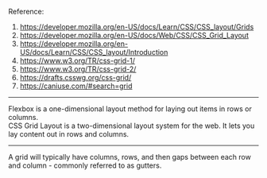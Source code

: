 Reference:
1. https://developer.mozilla.org/en-US/docs/Learn/CSS/CSS_layout/Grids
2. https://developer.mozilla.org/en-US/docs/Web/CSS/CSS_Grid_Layout
3. https://developer.mozilla.org/en-US/docs/Learn/CSS/CSS_layout/Introduction
4. https://www.w3.org/TR/css-grid-1/
5. https://www.w3.org/TR/css-grid-2/
6. https://drafts.csswg.org/css-grid/
7. https://caniuse.com/#search=grid

---

Flexbox is a one-dimensional layout method for laying out items in rows or columns.  
CSS Grid Layout is a two-dimensional layout system for the web. It lets you lay content out in rows and columns.

---

A grid will typically have columns, rows, and then gaps between each row and column - commonly referred to as gutters.



